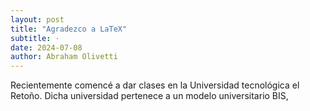 ```yaml
---
layout: post
title: "Agradezco a LaTeX"
subtitle: ·
date: 2024-07-08
author: Abraham Olivetti
---
```


Recientemente comencé a dar clases en la Universidad tecnológica el Retoño.
Dicha universidad pertenece a un modelo universitario BIS, 
